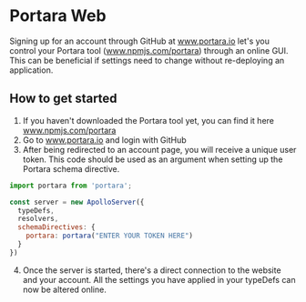 # Portara Web

Signing up for an account through GitHub at www.portara.io let's you control your Portara tool (www.npmjs.com/portara) through an online GUI. This can be beneficial if settings need to change without re-deploying an application.

## How to get started

1. If you haven't downloaded the Portara tool yet, you can find it here www.npmjs.com/portara
2. Go to www.portara.io and login with GitHub
3. After being redirected to an account page, you will receive a unique user token. This code should be used as an argument when setting up the Portara schema directive.
```javascript
import portara from 'portara';

const server = new ApolloServer({
  typeDefs,
  resolvers,
  schemaDirectives: {
    portara: portara("ENTER YOUR TOKEN HERE")
  }
})
```
4. Once the server is started, there's a direct connection to the website and your account. All the settings you have applied in your typeDefs can now be altered online.


